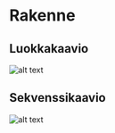 # Rakenne

## Luokkakaavio
![alt text](https://yuml.me/75b3b04d.png)

## Sekvenssikaavio
![alt text](https://drive.google.com/file/d/1AClS9cngze5Uj5dmY--VjSkwRVRqxAlG/view?usp=sharing)
